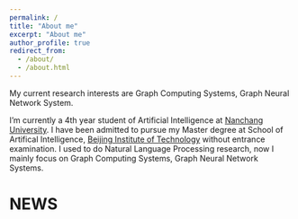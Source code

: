 ```yaml
---
permalink: /
title: "About me"
excerpt: "About me"
author_profile: true
redirect_from: 
  - /about/
  - /about.html
---
```


My current research interests are Graph Computing Systems, Graph Neural Network System.

I’m currently a 4th year student of Artificial Intelligence at [Nanchang University](https://www.ncu.edu.cn/). I have been admitted to pursue my Master degree at School of Artifical Intelligence, [Beijing Institute of Technology](https://zh.bit.edu.cn/) without entrance examination. I used to do Natural Language Processing research, now I mainly focus on Graph Computing Systems, Graph Neural Network Systems.

# NEWS

